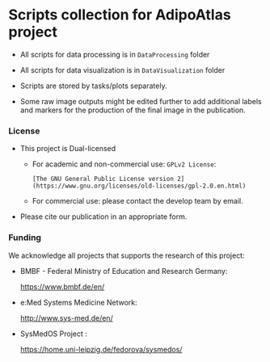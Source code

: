 # Scripts collection for AdipoAtlas project

- All scripts for data processing is in `DataProcessing` folder

- All scripts for data visualization is in `DataVisualization` folder

- Scripts are stored by tasks/plots separately.

- Some raw image outputs might be edited further to add additional labels and markers for the production of the final image in the publication.


### License

+ This project is Dual-licensed  
  
  * For academic and non-commercial use: `GPLv2 License`:   
    
        [The GNU General Public License version 2](https://www.gnu.org/licenses/old-licenses/gpl-2.0.en.html)  
  
  * For commercial use: please contact the develop team by email.  

+ Please cite our publication in an appropriate form.


### Funding

We acknowledge all projects that supports the research of this project:  

+ BMBF - Federal Ministry of Education and Research Germany:  
  
    https://www.bmbf.de/en/  

+ e:Med Systems Medicine Network:  
  
    http://www.sys-med.de/en/  

+ SysMedOS Project :   
  
    https://home.uni-leipzig.de/fedorova/sysmedos/

